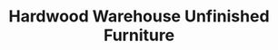 ---
title: "Hardwood Warehouse Unfinished Furniture"
url: /forney/hardwood-warehouse-unfinished-furniture/
shop: Möbel
---